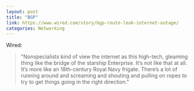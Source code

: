 ```yaml
---
layout: post
title: "BGP"
link: https://www.wired.com/story/bgp-route-leak-internet-outage/
categories: Networking
---
```


Wired:

> "Nonspecialists kind of view the internet as this high-tech, gleaming thing like the bridge of the starship Enterprise. It’s not like that at all. It’s more like an 18th-century Royal Navy frigate. There’s a lot of running around and screaming and shouting and pulling on ropes to try to get things going in the right direction."
